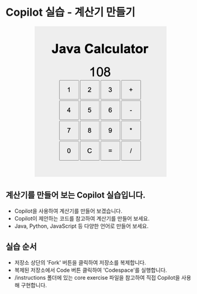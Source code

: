 # Copilot 실습 - 계산기 만들기
<div align="center">
  <img src="/assets/javaCalc.png" width="350" height="400">
</div>

## 계산기를 만들어 보는 Copilot 실습입니다. 
- Copilot을 사용하여 계산기를 만들어 보겠습니다.
- Copilot이 제안하는 코드를 참고하여 계산기를 만들어 보세요.
- Java, Python, JavaScript 등 다양한 언어로 만들어 보세요.

## 실습 순서
- 저장소 상단의 'Fork' 버튼을 클릭하여 저장소를 복제합니다.
- 복제된 저장소에서 Code 버튼 클릭하여 'Codespace'를 실행합니다. 
- /instructions 폴더에 있는 core exercise 파일을 참고하여 직접 Copilot을 사용해 구현합니다.

